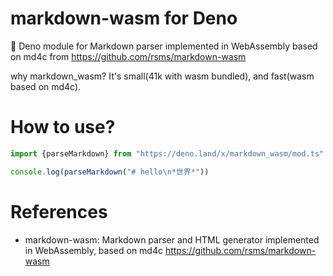 markdown-wasm for Deno
======================

🦕 Deno module for Markdown parser implemented in WebAssembly based on md4c from https://github.com/rsms/markdown-wasm

why markdown_wasm?  It's small(41k with wasm bundled), and fast(wasm based on md4c).

# How to use?

```typescript
import {parseMarkdown} from "https://deno.land/x/markdown_wasm/mod.ts"

console.log(parseMarkdown("# hello\n*世界*"))
```

# References

* markdown-wasm: Markdown parser and HTML generator implemented in WebAssembly, based on md4c  https://github.com/rsms/markdown-wasm

